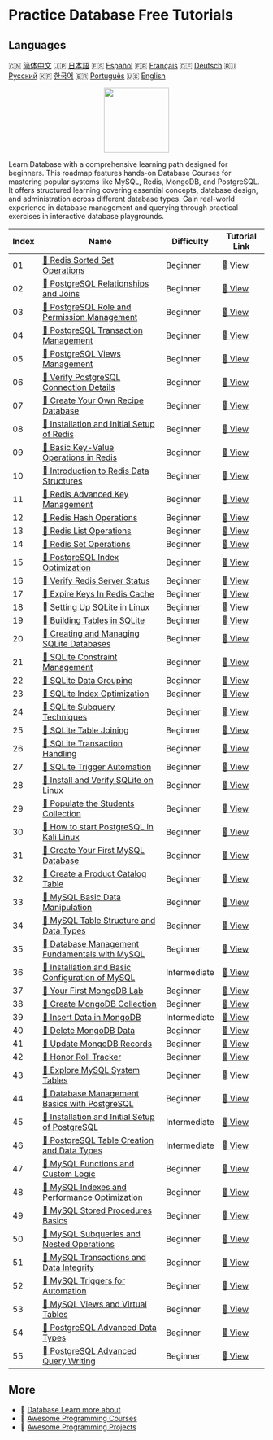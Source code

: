 # Practice Database Free Tutorials

## Languages

🇨🇳 [简体中文](README_zh.md) 🇯🇵 [日本語](README_ja.md) 🇪🇸 [Español](README_es.md) 🇫🇷 [Français](README_fr.md) 🇩🇪 [Deutsch](README_de.md) 🇷🇺 [Русский](README_ru.md) 🇰🇷 [한국어](README_ko.md) 🇧🇷 [Português](README_pt.md) 🇺🇸 [English](README.md) 

<div align="center">
<img width="128px" src="https://file.labex.io/path/S2s0kYPxCISr.png">
</div>

Learn Database with a comprehensive learning path designed for beginners. This roadmap features hands-on Database Courses for mastering popular systems like MySQL, Redis, MongoDB, and PostgreSQL. It offers structured learning covering essential concepts, database design, and administration across different database types. Gain real-world experience in database management and querying through practical exercises in interactive database playgrounds.

|   Index | Name                                                                                                                                         | Difficulty   | Tutorial Link                                                                                           |
|---------|----------------------------------------------------------------------------------------------------------------------------------------------|--------------|---------------------------------------------------------------------------------------------------------|
|      01 | [📖 Redis Sorted Set Operations](https://labex.io/tutorials/redis-redis-sorted-set-operations-552105)                                        | Beginner     | [🔗 View](https://labex.io/tutorials/redis-redis-sorted-set-operations-552105)                          |
|      02 | [📖 PostgreSQL Relationships and Joins](https://labex.io/tutorials/postgresql-postgresql-relationships-and-joins-550959)                     | Beginner     | [🔗 View](https://labex.io/tutorials/postgresql-postgresql-relationships-and-joins-550959)              |
|      03 | [📖 PostgreSQL Role and Permission Management](https://labex.io/tutorials/postgresql-postgresql-role-and-permission-management-550960)       | Beginner     | [🔗 View](https://labex.io/tutorials/postgresql-postgresql-role-and-permission-management-550960)       |
|      04 | [📖 PostgreSQL Transaction Management](https://labex.io/tutorials/postgresql-data-filtering-and-simple-queries-in-postgresql-550964)         | Beginner     | [🔗 View](https://labex.io/tutorials/postgresql-data-filtering-and-simple-queries-in-postgresql-550964) |
|      05 | [📖 PostgreSQL Views Management](https://labex.io/tutorials/postgresql-data-filtering-and-simple-queries-in-postgresql-550966)               | Beginner     | [🔗 View](https://labex.io/tutorials/postgresql-data-filtering-and-simple-queries-in-postgresql-550966) |
|      06 | [📖 Verify PostgreSQL Connection Details](https://labex.io/tutorials/postgresql-verify-postgresql-connection-details-551083)                 | Beginner     | [🔗 View](https://labex.io/tutorials/postgresql-verify-postgresql-connection-details-551083)            |
|      07 | [📖 Create Your Own Recipe Database](https://labex.io/tutorials/postgresql-create-your-own-recipe-database-551100)                           | Beginner     | [🔗 View](https://labex.io/tutorials/postgresql-create-your-own-recipe-database-551100)                 |
|      08 | [📖 Installation and Initial Setup of Redis](https://labex.io/tutorials/redis-installation-and-initial-setup-of-redis-552075)                | Beginner     | [🔗 View](https://labex.io/tutorials/redis-installation-and-initial-setup-of-redis-552075)              |
|      09 | [📖 Basic Key-Value Operations in Redis](https://labex.io/tutorials/redis-basic-key-value-operations-in-redis-552077)                        | Beginner     | [🔗 View](https://labex.io/tutorials/redis-basic-key-value-operations-in-redis-552077)                  |
|      10 | [📖 Introduction to Redis Data Structures](https://labex.io/tutorials/redis-introduction-to-redis-data-structures-552078)                    | Beginner     | [🔗 View](https://labex.io/tutorials/redis-introduction-to-redis-data-structures-552078)                |
|      11 | [📖 Redis Advanced Key Management](https://labex.io/tutorials/redis-redis-advanced-key-management-552094)                                    | Beginner     | [🔗 View](https://labex.io/tutorials/redis-redis-advanced-key-management-552094)                        |
|      12 | [📖 Redis Hash Operations](https://labex.io/tutorials/redis-redis-hash-operations-552096)                                                    | Beginner     | [🔗 View](https://labex.io/tutorials/redis-redis-hash-operations-552096)                                |
|      13 | [📖 Redis List Operations](https://labex.io/tutorials/redis-redis-list-operations-552098)                                                    | Beginner     | [🔗 View](https://labex.io/tutorials/redis-redis-list-operations-552098)                                |
|      14 | [📖 Redis Set Operations](https://labex.io/tutorials/redis-redis-set-operations-552104)                                                      | Beginner     | [🔗 View](https://labex.io/tutorials/redis-redis-set-operations-552104)                                 |
|      15 | [📖 PostgreSQL Index Optimization](https://labex.io/tutorials/postgresql-data-filtering-and-simple-queries-in-postgresql-550955)             | Beginner     | [🔗 View](https://labex.io/tutorials/postgresql-data-filtering-and-simple-queries-in-postgresql-550955) |
|      16 | [📖 Verify Redis Server Status](https://labex.io/tutorials/redis-verify-redis-server-status-552152)                                          | Beginner     | [🔗 View](https://labex.io/tutorials/redis-verify-redis-server-status-552152)                           |
|      17 | [📖 Expire Keys In Redis Cache](https://labex.io/tutorials/redis-expire-keys-in-redis-cache-552156)                                          | Beginner     | [🔗 View](https://labex.io/tutorials/redis-expire-keys-in-redis-cache-552156)                           |
|      18 | [📖 Setting Up SQLite in Linux](https://labex.io/tutorials/sqlite-setting-up-sqlite-in-linux-552335)                                         | Beginner     | [🔗 View](https://labex.io/tutorials/sqlite-setting-up-sqlite-in-linux-552335)                          |
|      19 | [📖 Building Tables in SQLite](https://labex.io/tutorials/sqlite-building-tables-in-sqlite-552336)                                           | Beginner     | [🔗 View](https://labex.io/tutorials/sqlite-building-tables-in-sqlite-552336)                           |
|      20 | [📖 Creating and Managing SQLite Databases](https://labex.io/tutorials/sqlite-creating-and-managing-sqlite-databases-552337)                 | Beginner     | [🔗 View](https://labex.io/tutorials/sqlite-creating-and-managing-sqlite-databases-552337)              |
|      21 | [📖 SQLite Constraint Management](https://labex.io/tutorials/sqlite-sqlite-constraint-management-552545)                                     | Beginner     | [🔗 View](https://labex.io/tutorials/sqlite-sqlite-constraint-management-552545)                        |
|      22 | [📖 SQLite Data Grouping](https://labex.io/tutorials/sqlite-sqlite-data-grouping-552547)                                                     | Beginner     | [🔗 View](https://labex.io/tutorials/sqlite-sqlite-data-grouping-552547)                                |
|      23 | [📖 SQLite Index Optimization](https://labex.io/tutorials/sqlite-sqlite-index-optimization-552552)                                           | Beginner     | [🔗 View](https://labex.io/tutorials/sqlite-sqlite-index-optimization-552552)                           |
|      24 | [📖 SQLite Subquery Techniques](https://labex.io/tutorials/sqlite-sqlite-subquery-techniques-552555)                                         | Beginner     | [🔗 View](https://labex.io/tutorials/sqlite-sqlite-subquery-techniques-552555)                          |
|      25 | [📖 SQLite Table Joining](https://labex.io/tutorials/sqlite-sqlite-table-joining-552556)                                                     | Beginner     | [🔗 View](https://labex.io/tutorials/sqlite-sqlite-table-joining-552556)                                |
|      26 | [📖 SQLite Transaction Handling](https://labex.io/tutorials/sqlite-sqlite-transaction-handling-552558)                                       | Beginner     | [🔗 View](https://labex.io/tutorials/sqlite-sqlite-transaction-handling-552558)                         |
|      27 | [📖 SQLite Trigger Automation](https://labex.io/tutorials/sqlite-sqlite-trigger-automation-552559)                                           | Beginner     | [🔗 View](https://labex.io/tutorials/sqlite-sqlite-trigger-automation-552559)                           |
|      28 | [📖 Install and Verify SQLite on Linux](https://labex.io/tutorials/sqlite-install-and-verify-sqlite-on-linux-552579)                         | Beginner     | [🔗 View](https://labex.io/tutorials/sqlite-install-and-verify-sqlite-on-linux-552579)                  |
|      29 | [📖 Populate the Students Collection](https://labex.io/tutorials/mongodb-populate-the-students-collection-425481)                            | Beginner     | [🔗 View](https://labex.io/tutorials/mongodb-populate-the-students-collection-425481)                   |
|      30 | [📖 How to start PostgreSQL in Kali Linux](https://labex.io/tutorials/kali-how-to-start-postgresql-in-kali-linux-417476)                     | Beginner     | [🔗 View](https://labex.io/tutorials/kali-how-to-start-postgresql-in-kali-linux-417476)                 |
|      31 | [📖 Create Your First MySQL Database](https://labex.io/tutorials/mysql-create-your-first-mysql-database-418265)                              | Beginner     | [🔗 View](https://labex.io/tutorials/mysql-create-your-first-mysql-database-418265)                     |
|      32 | [📖 Create a Product Catalog Table](https://labex.io/tutorials/mysql-create-a-product-catalog-table-418298)                                  | Beginner     | [🔗 View](https://labex.io/tutorials/mysql-create-a-product-catalog-table-418298)                       |
|      33 | [📖 MySQL Basic Data Manipulation](https://labex.io/tutorials/sql-mysql-basic-data-manipulation-418303)                                      | Beginner     | [🔗 View](https://labex.io/tutorials/sql-mysql-basic-data-manipulation-418303)                          |
|      34 | [📖 MySQL Table Structure and Data Types](https://labex.io/tutorials/mysql-mysql-table-structure-and-data-types-418307)                      | Beginner     | [🔗 View](https://labex.io/tutorials/mysql-mysql-table-structure-and-data-types-418307)                 |
|      35 | [📖 Database Management Fundamentals with MySQL](https://labex.io/tutorials/mysql-database-management-fundamentals-with-mysql-418414)        | Beginner     | [🔗 View](https://labex.io/tutorials/mysql-database-management-fundamentals-with-mysql-418414)          |
|      36 | [📖 Installation and Basic Configuration of MySQL](https://labex.io/tutorials/mysql-installation-and-basic-configuration-of-mysql-418415)    | Intermediate | [🔗 View](https://labex.io/tutorials/mysql-installation-and-basic-configuration-of-mysql-418415)        |
|      37 | [📖 Your First MongoDB Lab](https://labex.io/tutorials/mongodb-your-first-mongodb-lab-420660)                                                | Beginner     | [🔗 View](https://labex.io/tutorials/mongodb-your-first-mongodb-lab-420660)                             |
|      38 | [📖 Create MongoDB Collection](https://labex.io/tutorials/mongodb-create-mongodb-collection-420695)                                          | Beginner     | [🔗 View](https://labex.io/tutorials/mongodb-create-mongodb-collection-420695)                          |
|      39 | [📖 Insert Data in MongoDB](https://labex.io/tutorials/mongodb-insert-data-in-mongodb-420696)                                                | Intermediate | [🔗 View](https://labex.io/tutorials/mongodb-insert-data-in-mongodb-420696)                             |
|      40 | [📖 Delete MongoDB Data](https://labex.io/tutorials/mongodb-delete-mongodb-data-420822)                                                      | Beginner     | [🔗 View](https://labex.io/tutorials/mongodb-delete-mongodb-data-420822)                                |
|      41 | [📖 Update MongoDB Records](https://labex.io/tutorials/mongodb-update-mongodb-records-420823)                                                | Beginner     | [🔗 View](https://labex.io/tutorials/mongodb-update-mongodb-records-420823)                             |
|      42 | [📖 Honor Roll Tracker](https://labex.io/tutorials/mongodb-honor-roll-tracker-425476)                                                        | Beginner     | [🔗 View](https://labex.io/tutorials/mongodb-honor-roll-tracker-425476)                                 |
|      43 | [📖 Explore MySQL System Tables](https://labex.io/tutorials/mysql-explore-mysql-system-tables-391702)                                        | Beginner     | [🔗 View](https://labex.io/tutorials/mysql-explore-mysql-system-tables-391702)                          |
|      44 | [📖 Database Management Basics with PostgreSQL](https://labex.io/tutorials/postgresql-database-management-basics-with-postgresql-550899)     | Beginner     | [🔗 View](https://labex.io/tutorials/postgresql-database-management-basics-with-postgresql-550899)      |
|      45 | [📖 Installation and Initial Setup of PostgreSQL](https://labex.io/tutorials/postgresql-installation-and-initial-setup-of-postgresql-550900) | Intermediate | [🔗 View](https://labex.io/tutorials/postgresql-installation-and-initial-setup-of-postgresql-550900)    |
|      46 | [📖 PostgreSQL Table Creation and Data Types](https://labex.io/tutorials/postgresql-postgresql-table-creation-and-data-types-550901)         | Intermediate | [🔗 View](https://labex.io/tutorials/postgresql-postgresql-table-creation-and-data-types-550901)        |
|      47 | [📖 MySQL Functions and Custom Logic](https://labex.io/tutorials/mysql-mysql-functions-and-custom-logic-550908)                              | Beginner     | [🔗 View](https://labex.io/tutorials/mysql-mysql-functions-and-custom-logic-550908)                     |
|      48 | [📖 MySQL Indexes and Performance Optimization](https://labex.io/tutorials/mysql-mysql-indexes-and-performance-optimization-550910)          | Beginner     | [🔗 View](https://labex.io/tutorials/mysql-mysql-indexes-and-performance-optimization-550910)           |
|      49 | [📖 MySQL Stored Procedures Basics](https://labex.io/tutorials/mysql-mysql-stored-procedures-basics-550915)                                  | Beginner     | [🔗 View](https://labex.io/tutorials/mysql-mysql-stored-procedures-basics-550915)                       |
|      50 | [📖 MySQL Subqueries and Nested Operations](https://labex.io/tutorials/mysql-mysql-subqueries-and-nested-operations-550916)                  | Beginner     | [🔗 View](https://labex.io/tutorials/mysql-mysql-subqueries-and-nested-operations-550916)               |
|      51 | [📖 MySQL Transactions and Data Integrity](https://labex.io/tutorials/mysql-mysql-transactions-and-data-integrity-550918)                    | Beginner     | [🔗 View](https://labex.io/tutorials/mysql-mysql-transactions-and-data-integrity-550918)                |
|      52 | [📖 MySQL Triggers for Automation](https://labex.io/tutorials/mysql-mysql-triggers-for-automation-550919)                                    | Beginner     | [🔗 View](https://labex.io/tutorials/mysql-mysql-triggers-for-automation-550919)                        |
|      53 | [📖 MySQL Views and Virtual Tables](https://labex.io/tutorials/mysql-mysql-views-and-virtual-tables-550920)                                  | Beginner     | [🔗 View](https://labex.io/tutorials/mysql-mysql-views-and-virtual-tables-550920)                       |
|      54 | [📖 PostgreSQL Advanced Data Types](https://labex.io/tutorials/postgresql-postgresql-advanced-data-types-550947)                             | Beginner     | [🔗 View](https://labex.io/tutorials/postgresql-postgresql-advanced-data-types-550947)                  |
|      55 | [📖 PostgreSQL Advanced Query Writing](https://labex.io/tutorials/postgresql-postgresql-advanced-query-writing-550948)                       | Beginner     | [🔗 View](https://labex.io/tutorials/postgresql-postgresql-advanced-query-writing-550948)               |

## More

- 🔗 [Database Learn more about](https://labex.io/skilltrees/database)
- 🔗 [Awesome Programming Courses](https://github.com/labex-labs/awesome-programming-courses)
- 🔗 [Awesome Programming Projects](https://github.com/labex-labs/awesome-programming-projects)

